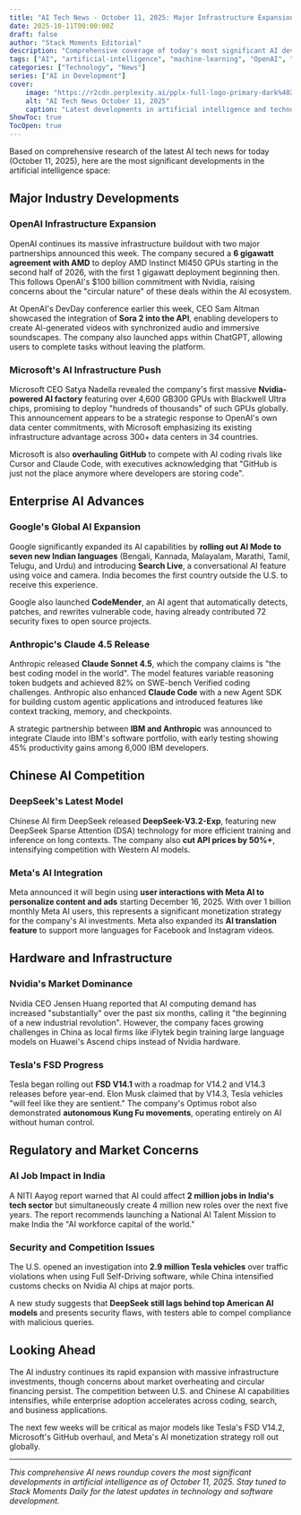 ```yaml
---
title: "AI Tech News - October 11, 2025: Major Infrastructure Expansions and Model Releases"
date: 2025-10-11T00:00:00Z
draft: false
author: "Stack Moments Editorial"
description: "Comprehensive coverage of today's most significant AI developments including OpenAI's massive GPU partnerships, Microsoft's infrastructure push, and major model releases from Anthropic and DeepSeek."
tags: ["AI", "artificial-intelligence", "machine-learning", "OpenAI", "Microsoft", "Google", "Anthropic", "DeepSeek", "technology", "software-development"]
categories: ["Technology", "News"]
series: ["AI in Development"]
cover:
    image: "https://r2cdn.perplexity.ai/pplx-full-logo-primary-dark%402x.png"
    alt: "AI Tech News October 11, 2025"
    caption: "Latest developments in artificial intelligence and technology"
ShowToc: true
TocOpen: true
---
```


Based on comprehensive research of the latest AI tech news for today (October 11, 2025), here are the most significant developments in the artificial intelligence space:

## Major Industry Developments

### OpenAI Infrastructure Expansion

OpenAI continues its massive infrastructure buildout with two major partnerships announced this week. The company secured a **6 gigawatt agreement with AMD** to deploy AMD Instinct MI450 GPUs starting in the second half of 2026, with the first 1 gigawatt deployment beginning then. This follows OpenAI's $100 billion commitment with Nvidia, raising concerns about the "circular nature" of these deals within the AI ecosystem.

At OpenAI's DevDay conference earlier this week, CEO Sam Altman showcased the integration of **Sora 2 into the API**, enabling developers to create AI-generated videos with synchronized audio and immersive soundscapes. The company also launched apps within ChatGPT, allowing users to complete tasks without leaving the platform.

### Microsoft's AI Infrastructure Push

Microsoft CEO Satya Nadella revealed the company's first massive **Nvidia-powered AI factory** featuring over 4,600 GB300 GPUs with Blackwell Ultra chips, promising to deploy "hundreds of thousands" of such GPUs globally. This announcement appears to be a strategic response to OpenAI's own data center commitments, with Microsoft emphasizing its existing infrastructure advantage across 300+ data centers in 34 countries.

Microsoft is also **overhauling GitHub** to compete with AI coding rivals like Cursor and Claude Code, with executives acknowledging that "GitHub is just not the place anymore where developers are storing code".

## Enterprise AI Advances

### Google's Global AI Expansion

Google significantly expanded its AI capabilities by **rolling out AI Mode to seven new Indian languages** (Bengali, Kannada, Malayalam, Marathi, Tamil, Telugu, and Urdu) and introducing **Search Live**, a conversational AI feature using voice and camera. India becomes the first country outside the U.S. to receive this experience.

Google also launched **CodeMender**, an AI agent that automatically detects, patches, and rewrites vulnerable code, having already contributed 72 security fixes to open source projects.

### Anthropic's Claude 4.5 Release

Anthropic released **Claude Sonnet 4.5**, which the company claims is "the best coding model in the world". The model features variable reasoning token budgets and achieved 82% on SWE-bench Verified coding challenges. Anthropic also enhanced **Claude Code** with a new Agent SDK for building custom agentic applications and introduced features like context tracking, memory, and checkpoints.

A strategic partnership between **IBM and Anthropic** was announced to integrate Claude into IBM's software portfolio, with early testing showing 45% productivity gains among 6,000 IBM developers.

## Chinese AI Competition

### DeepSeek's Latest Model

Chinese AI firm DeepSeek released **DeepSeek-V3.2-Exp**, featuring new DeepSeek Sparse Attention (DSA) technology for more efficient training and inference on long contexts. The company also **cut API prices by 50%+**, intensifying competition with Western AI models.

### Meta's AI Integration

Meta announced it will begin using **user interactions with Meta AI to personalize content and ads** starting December 16, 2025. With over 1 billion monthly Meta AI users, this represents a significant monetization strategy for the company's AI investments. Meta also expanded its **AI translation feature** to support more languages for Facebook and Instagram videos.

## Hardware and Infrastructure

### Nvidia's Market Dominance

Nvidia CEO Jensen Huang reported that AI computing demand has increased "substantially" over the past six months, calling it "the beginning of a new industrial revolution". However, the company faces growing challenges in China as local firms like iFlytek begin training large language models on Huawei's Ascend chips instead of Nvidia hardware.

### Tesla's FSD Progress

Tesla began rolling out **FSD V14.1** with a roadmap for V14.2 and V14.3 releases before year-end. Elon Musk claimed that by V14.3, Tesla vehicles "will feel like they are sentient." The company's Optimus robot also demonstrated **autonomous Kung Fu movements**, operating entirely on AI without human control.

## Regulatory and Market Concerns

### AI Job Impact in India

A NITI Aayog report warned that AI could affect **2 million jobs in India's tech sector** but simultaneously create 4 million new roles over the next five years. The report recommends launching a National AI Talent Mission to make India the "AI workforce capital of the world."

### Security and Competition Issues

The U.S. opened an investigation into **2.9 million Tesla vehicles** over traffic violations when using Full Self-Driving software, while China intensified customs checks on Nvidia AI chips at major ports.

A new study suggests that **DeepSeek still lags behind top American AI models** and presents security flaws, with testers able to compel compliance with malicious queries.

## Looking Ahead

The AI industry continues its rapid expansion with massive infrastructure investments, though concerns about market overheating and circular financing persist. The competition between U.S. and Chinese AI capabilities intensifies, while enterprise adoption accelerates across coding, search, and business applications.

The next few weeks will be critical as major models like Tesla's FSD V14.2, Microsoft's GitHub overhaul, and Meta's AI monetization strategy roll out globally.

---

*This comprehensive AI news roundup covers the most significant developments in artificial intelligence as of October 11, 2025. Stay tuned to Stack Moments Daily for the latest updates in technology and software development.*